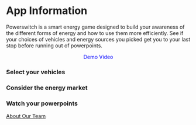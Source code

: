 #                                                            App Information
<p>
  Powerswitch is a smart energy game designed to build your awareness of the different forms of energy and how to use them more efficiently. See if your choices of vehicles and energy sources you picked get you to your last stop before running out of powerpoints. 
</p>

<p align="center">
  <span style="color:blue"> Demo Video </span> 
</p>

### Select your vehicles

### Consider the energy market

### Watch your powerpoints







<a href="https://sccapstone.github.io/PowerSwitchCoders/about" title="About Page"> About Our Team </a>
